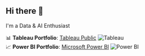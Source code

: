 ## Hi there 👋

I'm a Data & AI Enthusiast 

📊 **Tableau Portfolio**: [Tableau Public](https://public.tableau.com/app/profile/puxin.shi/vizzes) ![Tableau](https://img.shields.io/badge/-Tableau-005F9E?style=flat&logo=tableau&logoColor=white)  
📈 **Power BI Portfolio**: [Microsoft Power BI](https://app.powerbi.com/view?r=eyJrIjoiMDljYTU2ZWUtOTczYS00NTViLThkMTgtOTBmYjQ4NDI1ZWRjIiwidCI6ImQ0MWZkYWIxLTdlMTUtNGNmZC1iNWZhLTcyMDBlNTRkZWI2YiJ9) ![Power BI](https://img.shields.io/badge/-Power%20BI-F2C811?style=flat&logo=power-bi&logoColor=black)  
